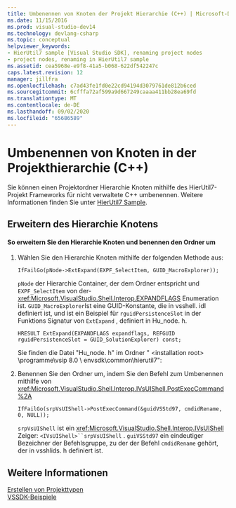 ```yaml
---
title: Umbenennen von Knoten der Projekt Hierarchie (C++) | Microsoft-Dokumentation
ms.date: 11/15/2016
ms.prod: visual-studio-dev14
ms.technology: devlang-csharp
ms.topic: conceptual
helpviewer_keywords:
- HierUtil7 sample [Visual Studio SDK], renaming project nodes
- project nodes, renaming in HierUtil7 sample
ms.assetid: cea5968e-e9f8-41a5-b068-622df542247c
caps.latest.revision: 12
manager: jillfra
ms.openlocfilehash: c7ad43fe1fd0e22cd94194d3079761de812b6ced
ms.sourcegitcommit: 6cfffa72af599a9d667249caaaa411bb28ea69fd
ms.translationtype: MT
ms.contentlocale: de-DE
ms.lasthandoff: 09/02/2020
ms.locfileid: "65686589"
---
```

# <a name="renaming-project-hierarchy-nodes-c"></a>Umbenennen von Knoten in der Projekthierarchie (C++)
Sie können einen Projektordner Hierarchie Knoten mithilfe des HierUtil7-Projekt Frameworks für nicht verwaltete C++ umbenennen. Weitere Informationen finden Sie unter [HierUtil7 Sample](https://msdn.microsoft.com/29c15184-a70c-4813-86c2-fb1d47442d11).  
  
## <a name="expanding-the-hierarchy-node"></a>Erweitern des Hierarchie Knotens  
  
#### <a name="to-expand-the-hierarchy-node-and-rename-the-folder"></a>So erweitern Sie den Hierarchie Knoten und benennen den Ordner um  
  
1. Wählen Sie den Hierarchie Knoten mithilfe der folgenden Methode aus:  
  
    ```  
    IfFailGo(pNode->ExtExpand(EXPF_SelectItem, GUID_MacroExplorer));  
    ```  
  
     `pNode` der Hierarchie Container, der dem Ordner entspricht und `EXPF_SelectItem` von der- <xref:Microsoft.VisualStudio.Shell.Interop.EXPANDFLAGS> Enumeration ist. `GUID_MacroExplorer`Ist eine GUID-Konstante, die in vsshell. idl definiert ist, und ist ein Beispiel für `rguidPersistenceSlot` in der Funktions Signatur von `ExtExpand` , definiert in Hu_node. h.  
  
    ```  
    HRESULT ExtExpand(EXPANDFLAGS expandflags, REFGUID rguidPersistenceSlot = GUID_SolutionExplorer) const;  
    ```  
  
     Sie finden die Datei "Hu_node. h" im Ordner " \<installation root> \programme\vsip 8.0 \ envsdk\common\hierutil7":  
  
2. Benennen Sie den Ordner um, indem Sie den Befehl zum Umbenennen mithilfe von <xref:Microsoft.VisualStudio.Shell.Interop.IVsUIShell.PostExecCommand%2A>  
  
    ```  
    IfFailGo(srpVsUIShell->PostExecCommand(&guidVSStd97, cmdidRename, 0, NULL));  
    ```  
  
     `srpVsUIShell` ist ein <xref:Microsoft.VisualStudio.Shell.Interop.IVsUIShell> Zeiger: `<IVsUIShell>``srpVsUIShell` . `guiVSStd97` ein eindeutiger Bezeichner der Befehlsgruppe, zu der der Befehl `cmdidRename` gehört, der in vsshlids. h definiert ist.  
  
## <a name="see-also"></a>Weitere Informationen  
 [Erstellen von Projekttypen](../extensibility/internals/creating-project-types.md)   
 [VSSDK-Beispiele](../misc/vssdk-samples.md)